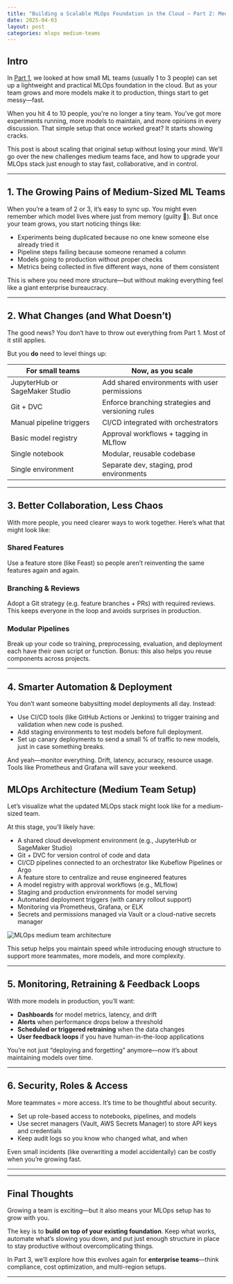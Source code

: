```yaml
---
title: "Building a Scalable MLOps Foundation in the Cloud – Part 2: Medium Teams Setup"
date: 2025-04-03
layout: post
categories: mlops medium-teams
---
```


## Intro

In [Part 1](https://mostafax.github.io/mlops-small-teams/), we looked at how small ML teams (usually 1 to 3 people) can set up a lightweight and practical MLOps foundation in the cloud. But as your team grows and more models make it to production, things start to get messy—fast.

When you hit 4 to 10 people, you're no longer a tiny team. You’ve got more experiments running, more models to maintain, and more opinions in every discussion. That simple setup that once worked great? It starts showing cracks.

This post is about scaling that original setup without losing your mind. We’ll go over the new challenges medium teams face, and how to upgrade your MLOps stack just enough to stay fast, collaborative, and in control.

---

## 1. The Growing Pains of Medium-Sized ML Teams

When you’re a team of 2 or 3, it’s easy to sync up. You might even remember which model lives where just from memory (guilty 🙋). But once your team grows, you start noticing things like:

- Experiments being duplicated because no one knew someone else already tried it  
- Pipeline steps failing because someone renamed a column  
- Models going to production without proper checks  
- Metrics being collected in five different ways, none of them consistent  

This is where you need more structure—but without making everything feel like a giant enterprise bureaucracy.

---

## 2. What Changes (and What Doesn’t)

The good news? You don’t have to throw out everything from Part 1. Most of it still applies.

But you **do** need to level things up:

| For small teams                  | Now, as you scale                           |
|----------------------------------|----------------------------------------------|
| JupyterHub or SageMaker Studio  | Add shared environments with user permissions |
| Git + DVC                       | Enforce branching strategies and versioning rules |
| Manual pipeline triggers        | CI/CD integrated with orchestrators          |
| Basic model registry            | Approval workflows + tagging in MLflow       |
| Single notebook                 | Modular, reusable codebase                   |
| Single environment              | Separate dev, staging, prod environments     |

---

## 3. Better Collaboration, Less Chaos

With more people, you need clearer ways to work together. Here’s what that might look like:

### Shared Features  
Use a feature store (like Feast) so people aren’t reinventing the same features again and again.

### Branching & Reviews  
Adopt a Git strategy (e.g. feature branches + PRs) with required reviews. This keeps everyone in the loop and avoids surprises in production.

### Modular Pipelines  
Break up your code so training, preprocessing, evaluation, and deployment each have their own script or function. Bonus: this also helps you reuse components across projects.

---

## 4. Smarter Automation & Deployment

You don’t want someone babysitting model deployments all day. Instead:

- Use CI/CD tools (like GitHub Actions or Jenkins) to trigger training and validation when new code is pushed.
- Add staging environments to test models before full deployment.
- Set up canary deployments to send a small % of traffic to new models, just in case something breaks.

And yeah—monitor everything. Drift, latency, accuracy, resource usage. Tools like Prometheus and Grafana will save your weekend.

## MLOps Architecture (Medium Team Setup)

Let’s visualize what the updated MLOps stack might look like for a medium-sized team.

At this stage, you’ll likely have:

- A shared cloud development environment (e.g., JupyterHub or SageMaker Studio)
- Git + DVC for version control of code and data
- CI/CD pipelines connected to an orchestrator like Kubeflow Pipelines or Argo
- A feature store to centralize and reuse engineered features
- A model registry with approval workflows (e.g., MLflow)
- Staging and production environments for model serving
- Automated deployment triggers (with canary rollout support)
- Monitoring via Prometheus, Grafana, or ELK
- Secrets and permissions managed via Vault or a cloud-native secrets manager

![MLOps medium team architecture](/images/medium-team-mlops.png)

This setup helps you maintain speed while introducing enough structure to support more teammates, more models, and more complexity.

---

## 5. Monitoring, Retraining & Feedback Loops

With more models in production, you’ll want:

- **Dashboards** for model metrics, latency, and drift  
- **Alerts** when performance drops below a threshold  
- **Scheduled or triggered retraining** when the data changes  
- **User feedback loops** if you have human-in-the-loop applications  

You’re not just “deploying and forgetting” anymore—now it’s about maintaining models over time.

---

## 6. Security, Roles & Access

More teammates = more access. It’s time to be thoughtful about security.

- Set up role-based access to notebooks, pipelines, and models  
- Use secret managers (Vault, AWS Secrets Manager) to store API keys and credentials  
- Keep audit logs so you know who changed what, and when  

Even small incidents (like overwriting a model accidentally) can be costly when you’re growing fast.

---

---

## Final Thoughts

Growing a team is exciting—but it also means your MLOps setup has to grow with you.

The key is to **build on top of your existing foundation**. Keep what works, automate what’s slowing you down, and put just enough structure in place to stay productive without overcomplicating things.

In Part 3, we’ll explore how this evolves again for **enterprise teams**—think compliance, cost optimization, and multi-region setups.

---